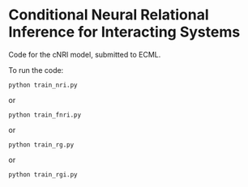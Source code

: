 # Conditional Neural Relational Inference for Interacting Systems

Code for the cNRI model, submitted to ECML.

To run the code:

```
python train_nri.py
```
or
```
python train_fnri.py
```
or
```
python train_rg.py
```
or
```
python train_rgi.py
```
